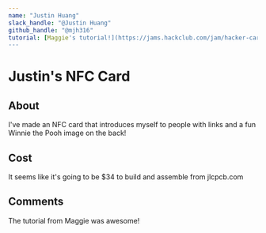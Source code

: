 ```yaml
---
name: "Justin Huang"
slack_handle: "@Justin Huang"
github_handle: "@mjh316"
tutorial: [Maggie's tutorial!](https://jams.hackclub.com/jam/hacker-card)
---
```


# Justin's NFC Card

## About
I've made an NFC card that introduces myself to people with links and a fun Winnie the Pooh image on the back!

## Cost
It seems like it's going to be $34 to build and assemble from jlcpcb.com

## Comments
The tutorial from Maggie was awesome!
